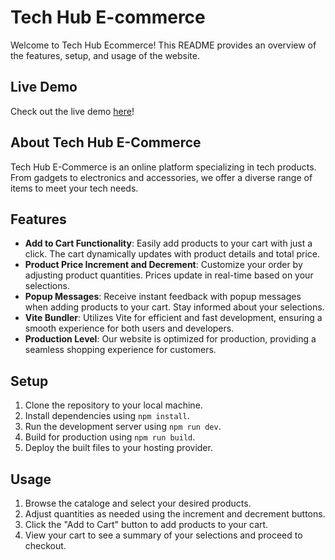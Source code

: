 # Tech Hub E-commerce

Welcome to Tech Hub Ecommerce! This README provides an overview of the features, setup, and usage of the website.

## Live Demo

Check out the live demo [here](https://tech-hub-ecom.netlify.app)!

## About Tech Hub E-Commerce

Tech Hub E-Commerce is an online platform specializing in tech products. From gadgets to electronics and accessories, we offer a diverse range of items to meet your tech needs.

## Features

- **Add to Cart Functionality**: Easily add products to your cart with just a click. The cart dynamically updates with product details and total price.
- **Product Price Increment and Decrement**: Customize your order by adjusting product quantities. Prices update in real-time based on your selections.
- **Popup Messages**: Receive instant feedback with popup messages when adding products to your cart. Stay informed about your selections.
- **Vite Bundler**: Utilizes Vite for efficient and fast development, ensuring a smooth experience for both users and developers.
- **Production Level**: Our website is optimized for production, providing a seamless shopping experience for customers.

## Setup

1. Clone the repository to your local machine.
2. Install dependencies using `npm install`.
3. Run the development server using `npm run dev`.
4. Build for production using `npm run build`.
5. Deploy the built files to your hosting provider.

## Usage

1. Browse the cataloge and select your desired products.
2. Adjust quantities as needed using the increment and decrement buttons.
3. Click the "Add to Cart" button to add products to your cart.
4. View your cart to see a summary of your selections and proceed to checkout.







